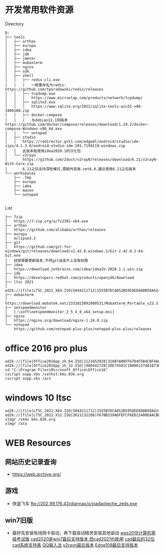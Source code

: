 # 开发常用软件资源

Directory
```
D:
├── tools
│   ├── arthas
│   ├── europa
│   ├── idea
│   ├── jdk
│   ├── jmeter
│   ├── mobaxterm
│   ├── nginx
│   ├── sdk
│   ├── shell
│   │   ├── redis-cli.exe
│   │   │   一般重命名为redis: https://github.com/tporadowski/redis/releases
│   │   ├── tcpdump.exe
│   │   │   https://www.microolap.com/products/network/tcpdump/
│   │   ├── sqlite3.exe
│   │   │   https://www.sqlite.org/2022/sqlite-tools-win32-x86-3400100.zip
│   │   ├── docker-compose
│   │   │   与debian12.1同版本https://github.com/docker/compose/releases/download/1.29.2/docker-compose-Windows-x86_64.exe
│   │   └── notepad
│   ├── studio
│   │   https://redirector.gvt1.com/edgedl/android/studio/ide-zips/4.1.3.0/android-studio-ide-201.7199119-windows.zip
│   │   此版本能使用idea2020.1的汉化包
│   └── v2rayn
│       https://github.com/2dust/v2rayN/releases/download/6.21/v2rayN-With-Core.zip
│       6.21之后支持深色模式,需额外安装.net6.0,建议使用6.21之后版本
└── workspaces
    ├── .tmp
    ├── europa
    ├── idea
    ├── maven
    └── notepad
	
```



List
```
├── 7zip
│   https://7-zip.org/a/7z2301-x64.exe
├── arthas
│   https://github.com/alibaba/arthas/releases
├── europa
│   eclipse3.2
├── git
│   https://github.com/git-for-windows/git/releases/download/v2.42.0.windows.2/Git-2.42.0.2-64-bit.exe
│	经常需要更新版本,不然git会连不上没有权限
├── idea
│   https://download.jetbrains.com/idea/ideaIU-2020.1.1.win.zip
├── jdk
│   https://developers.redhat.com/products/openjdk/download
├── ltsc 2021
│   ed2k://|file|LTSC_2021_X64.ISO|5044211712|1555B7DCA052B5958EE68DB58A42408D|/
├── mobaxterm
│   https://download.mobatek.net/2332023092000531/MobaXterm_Portable_v23.3.zip
├── netspeedmonitor
│   [.\soft\netspeedmonitor_2_5_4_0_x64_setup.msi]
├── nginx
│   https://nginx.org/download/nginx-1.24.0.zip
└── notepad
    https://github.com/notepad-plus-plus/notepad-plus-plus/releases
```

# office 2016 pro plus
```
ed2k://|file|Office2016pp_zh_64.ISO|1123452928|31087A00FF67D4F5B4CBF4AA07C3433B|/
ed2k://|file|Office2016pp_zh_32.ISO||986441728|2DE74581C10096137481873B3AD57D43|/
cd "C:\Program Files\Microsoft Office\Office16"
cscript ospp.vbs /sethst:kms.03k.org
cscript ospp.vbs /act
```

# windows 10 ltsc
```
ed2k://|file|LTSC_2021_X64.ISO|5044211712|1555B7DCA052B5958EE68DB58A42408D|/
ed2k://|file|LTSC_2021_X32.ISO|3621132288|F67BB339ADFEFCF6ED22400EAACBD068|/
slmgr /skms kms.03k.org
slmgr /ato
```
 
# WEB Resources

## 网站历史记录查询
* https://web.archive.org/

## 游戏
* 侠盗飞车 ftp://202.99.176.43/diannao/x/xiadaolieche_zeds.exe

## win7旧版
* 最好先安装有线网卡驱动，再下载驱动精灵安装其他驱动
[wps2019计算机等级考试版](https://ncre.neea.edu.cn/html1/report/1507/861-1.htm)
[cad2020是win7最后支持版本,但cad2021也能用](https://trial2.autodesk.com/NetSWDLD/2021/ACD/9046B381-E756-4D38-A7EF-FAD07F4456E6/SFX/AutoCAD_2021_Simplified_Chinese_Win_64bit_dlm.sfx.exe)
[cad最后的32位](http://trial2.autodesk.com/NetSWDLD/2019/ACD/281B1051-D3D3-4FCC-A52C-CF750093307C/SFX/AutoCAD_2019_Simplified_Chinese_Win_32bit_dlm.sfx.exe)
[cad系统支持表](https://www.autodesk.com.cn/support/technical/article/caas/sfdcarticles/sfdcarticles/CHS/System-requirements-for-AutoCAD.html)
[QQ输入法](https://cdn.qq.ime.sogou.com/QQPinyin_Setup_6.6.6304.400.exe)
[v2rayn最后版本](https://github.com/2dust/v2rayN/releases/download/5.39/v2rayN-Core.zip)
[Edge109最后支持版本](https://msedge.sf.dl.delivery.mp.microsoft.com/filestreamingservice/files/a37eade6-cd7b-42ab-94d0-307b9e6ec4c0/MicrosoftEdgeEnterpriseX64.msi)